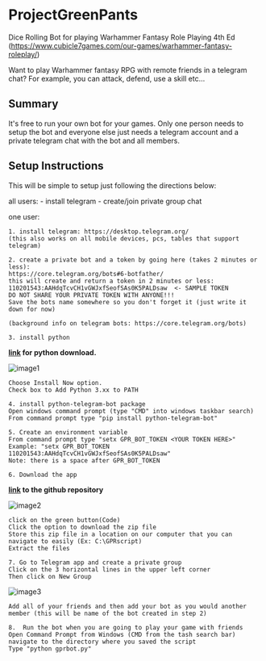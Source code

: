 # ProjectGreenPants
Dice Rolling Bot for playing Warhammer Fantasy Role Playing 4th Ed (https://www.cubicle7games.com/our-games/warhammer-fantasy-roleplay/)


<a brief but clear understanding of why someone should be interested>
Want to play Warhammer fantasy RPG with remote friends in a telegram chat?
For example, you can attack, defend, use a skill etc…


<how do I set this up>

## Summary
It's free to run your own bot for your games.  Only one person needs to setup the bot and everyone else just needs a telegram account and a private telegram chat with the bot and all members.
## Setup Instructions
This will be simple to setup just following the directions below:

all users:
	- install telegram
	- create/join private group chat

one user:

	1. install telegram: https://desktop.telegram.org/ 
	(this also works on all mobile devices, pcs, tables that support telegram)

	2. create a private bot and a token by going here (takes 2 minutes or less):
	https://core.telegram.org/bots#6-botfather/
	this will create and return a token in 2 minutes or less:  110201543:AAHdqTcvCH1vGWJxfSeofSAs0K5PALDsaw  <- SAMPLE TOKEN
	DO NOT SHARE YOUR PRIVATE TOKEN WITH ANYONE!!!
	Save the bots name somewhere so you don't forget it (just write it down for now)

	(background info on telegram bots: https://core.telegram.org/bots)

	3. install python 
**[link](https://www.python.org/downloads/) for python download.**
		
![image1](ReadMe/image1.png)
		
	Choose Install Now option.
	Check box to Add Python 3.xx to PATH
	
	4. install python-telegram-bot package
	Open windows command prompt (type "CMD" into windows taskbar search)
	From command prompt type "pip install python-telegram-bot"

	5. Create an environment variable
	From command prompt type "setx GPR_BOT_TOKEN <YOUR TOKEN HERE>"
	Example: "setx GPR_BOT_TOKEN 110201543:AAHdqTcvCH1vGWJxfSeofSAs0K5PALDsaw"
	Note: there is a space after GPR_BOT_TOKEN

	6. Download the app
**[link](https://github.com/jjbutler52/ProjectGreenPants) to the github repository**
		
![image2](ReadMe/image2.png)
	
	click on the green button(Code)
	Click the option to download the zip file
	Store this zip file in a location on our computer that you can navigate to easily (Ex: C:\GPRscript)
	Extract the files
	
	7. Go to Telegram app and create a private group
	Click on the 3 horizontal lines in the upper left corner
	Then click on New Group

![image3](ReadMe/image3.png)
		
	Add all of your friends and then add your bot as you would another member (this will be name of the bot created in step 2)
		
	8.  Run the bot when you are going to play your game with friends
	Open Command Prompt from Windows (CMD from the tash search bar) navigate to the directory where you saved the script
	Type "python gprbot.py"
	
